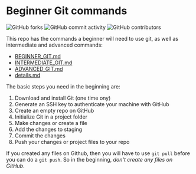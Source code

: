 # Beginner Git commands

<span><img alt="GitHub forks" src="https://img.shields.io/github/forks/Kernix13/beginner-git-commands?style=for-the-badge"></span>
<span><img alt="GitHub commit activity" src="https://img.shields.io/github/commit-activity/y/Kernix13/beginner-git-commands?style=for-the-badge"></span>
<span><img alt="GitHub contributors" src="https://img.shields.io/github/contributors/Kernix13/beginner-git-commands?style=for-the-badge"></span>

This repo has the commands a beginner will need to use git, as well as intermediate and advanced commands:

- [BEGINNER_GIT.md](https://github.com/Kernix13/beginner-git-commands/blob/master/BEGINNER_GIT.md)
- [INTERMEDIATE_GIT.md](https://github.com/Kernix13/beginner-git-commands/blob/master/INTERMEDIATE_GIT.md)
- [ADVANCED_GIT.md](https://github.com/Kernix13/beginner-git-commands/blob/master/ADVANCED_GIT.md)
- [details.md](#)

The basic steps you need in the beginning are:

1. Download and install Git (one time ony)
1. Generate an SSH key to authenticate your machine with GitHub
1. Create an empty repo on GitHub
1. Initialize Git in a project folder
1. Make changes or create a file
1. Add the changes to staging
1. Commit the changes
1. Push your changes or project files to your repo

If you created any files on Github, then you will have to use `git pull` before you can do a `git push`. So in the beginning, _don't create any files on GitHub_.

